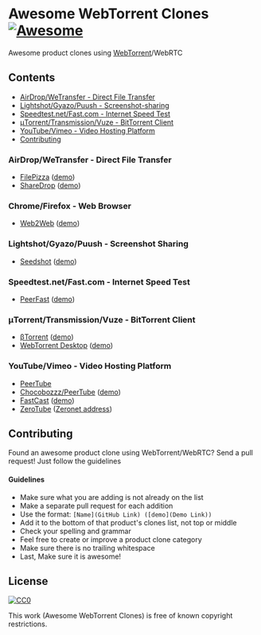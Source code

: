 # Awesome WebTorrent Clones [![Awesome](https://cdn.rawgit.com/sindresorhus/awesome/d7305f38d29fed78fa85652e3a63e154dd8e8829/media/badge.svg)](https://github.com/sindresorhus/awesome)
Awesome product clones using [WebTorrent](https://github.com/feross/webtorrent)/WebRTC

## Contents
- [AirDrop/WeTransfer - Direct File Transfer](#airdropwetransfer---direct-file-transfer)
- [Lightshot/Gyazo/Puush - Screenshot-sharing](#lightshotgyazopuush---screenshot-sharing)
- [Speedtest.net/Fast.com - Internet Speed Test](#speedtestnetfastcom---internet-speed-test)
- [μTorrent/Transmission/Vuze - BitTorrent Client](#μtorrenttransmissionvuze---bittorrent-client)
- [YouTube/Vimeo - Video Hosting Platform](#youtubevimeo---video-hosting-platform)
- [Contributing](#contributing)

### AirDrop/WeTransfer - Direct File Transfer
- [FilePizza](https://github.com/kern/filepizza) ([demo](https://file.pizza/))
- [ShareDrop](https://github.com/cowbell/sharedrop) ([demo](https://www.sharedrop.io/))

### Chrome/Firefox - Web Browser
- [Web2Web](https://github.com/elendirx/web2web) ([demo](https://elendirx.github.io/web2web/))

### Lightshot/Gyazo/Puush - Screenshot Sharing
- [Seedshot](https://github.com/twobucks/seedshot) ([demo](http://seedshot.io/))

### Speedtest.net/Fast.com - Internet Speed Test
- [PeerFast](https://github.com/DiegoRBaquero/PeerFast) ([demo](https://diegorbaquero.github.io/PeerFast/))

### μTorrent/Transmission/Vuze - BitTorrent Client
- [βTorrent](https://github.com/DiegoRBaquero/BTorrent) ([demo](https://btorrent.xyz))
- [WebTorrent Desktop](https://github.com/feross/webtorrent-desktop) ([demo](https://webtorrent.io/desktop/))

### YouTube/Vimeo - Video Hosting Platform
- [PeerTube](https://peertube.btorrent.xyz)
- [Chocobozzz/PeerTube](https://github.com/Chocobozzz/PeerTube) ([demo](http://peertube.cpy.re/))
- [FastCast](https://github.com/fastcast/fastcast) ([demo](http://fastcast.nz/))
- [ZeroTube](https://github.com/rllola/zeroTube) ([Zeronet address](http://127.0.0.1:43110/1FUQPLXHimgCvYHH7v3bJXspJ7bMBUXcEb))

## Contributing
Found an awesome product clone using WebTorrent/WebRTC? Send a pull request! Just follow the guidelines

#### Guidelines

* Make sure what you are adding is not already on the list
* Make a separate pull request for each addition
* Use the format: `[Name](GitHub Link) ([demo](Demo Link))`
* Add it to the bottom of that product's clones list, not top or middle
* Check your spelling and grammar
* Feel free to create or improve a product clone category
* Make sure there is no trailing whitespace
* Last, Make sure it is awesome!

## License

[![CC0](https://i.creativecommons.org/p/zero/1.0/88x31.png)](https://creativecommons.org/publicdomain/zero/1.0/)

This work (Awesome WebTorrent Clones) is free of known copyright restrictions.
